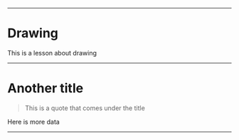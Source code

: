 <meta name="title" content="Drawing">
<meta name="objective" content="be introduced">
<meta name="text" content="Draw with graphics functions.">
<meta name="author" content="keshavsaharia">
<meta name="path" content="introduction">

---
<meta name="objective" content="draw a circle">

# Drawing

This is a lesson about drawing

---

# Another title

> This is a quote that comes under the title

Here is more data

---
